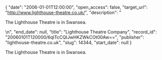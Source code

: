 {
  "date": "2006-01-01T12:00:00", 
  "open_access": false, 
  "target_url": "http://www.lighthouse-theatre.co.uk/", 
  "description": "<p>The Lighthouse Theatre is in Swansea.</p>\n", 
  "end_date": null, 
  "title": "Lighthouse Theatre Company", 
  "record_id": "20060101T120000/6qlTcCQIJwHKZWkCOt00Aw==", 
  "publisher": "lighthouse-theatre.co.uk", 
  "slug": 14344, 
  "start_date": null
}

<p>The Lighthouse Theatre is in Swansea.</p>
